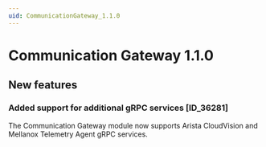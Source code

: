 ```yaml
---
uid: CommunicationGateway_1.1.0
---
```


# Communication Gateway 1.1.0

## New features

### Added support for additional gRPC services [ID_36281]

The Communication Gateway module now supports Arista CloudVision and Mellanox Telemetry Agent gRPC services.
